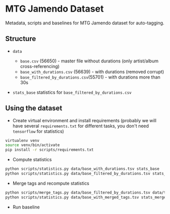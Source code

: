 # MTG Jamendo Dataset
Metadata, scripts and baselines for MTG Jamendo dataset for auto-tagging.

## Structure

- `data`
  - `base.csv` (56650) - master file without durations (only artist/album cross-referencing)
  - `base_with_durations.csv` (56639) - with durations (removed corrupt)
  - `base_filtered_by_durations.csv`(55701) - with durations more than 30s

- `stats_base` statistics for `base_filtered_by_durations.csv`

## Using the dataset

* Create virtual environment and install requirements (probably we will have several `requirements.txt` for different tasks, you don't need `tensorflow` for statistics)
```bash
virtualenv venv
source venv/bin/activate
pip install -r scripts/requirements.txt
```

* Compute statistics
```bash
python scripts/statistics.py data/base_with_durations.tsv stats_base
python scripts/statistics.py data/base_filtered_by_durations.tsv stats_filtered_by_durations
```

* Merge tags and recompute statistics
```bash
python scripts/merge_tags.py data/base_filtered_by_durations.tsv data/tag_map.json data/base_with_merged_tags.tsv
python scripts/statistics.py data/base_with_merged_tags.tsv stats_merged
```

* Run baseline
